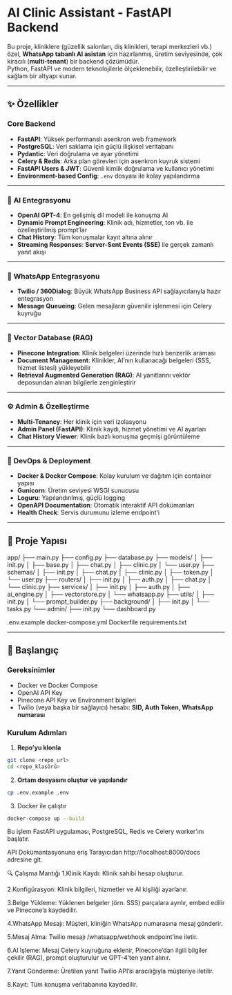 # AI Clinic Assistant - FastAPI Backend

Bu proje, kliniklere (güzellik salonları, diş klinikleri, terapi merkezleri vb.) özel, **WhatsApp tabanlı AI asistan** için hazırlanmış, üretim seviyesinde, çok kiracılı (**multi-tenant**) bir backend çözümüdür.  
Python, FastAPI ve modern teknolojilerle ölçeklenebilir, özelleştirilebilir ve sağlam bir altyapı sunar.

---

## ✨ Özellikler

### **Core Backend**
- **FastAPI**: Yüksek performanslı asenkron web framework
- **PostgreSQL**: Veri saklama için güçlü ilişkisel veritabanı
- **Pydantic**: Veri doğrulama ve ayar yönetimi
- **Celery & Redis**: Arka plan görevleri için asenkron kuyruk sistemi
- **FastAPI Users & JWT**: Güvenli kimlik doğrulama ve kullanıcı yönetimi
- **Environment-based Config**: `.env` dosyası ile kolay yapılandırma

---

### 🤖 **AI Entegrasyonu**
- **OpenAI GPT-4**: En gelişmiş dil modeli ile konuşma AI
- **Dynamic Prompt Engineering**: Klinik adı, hizmetler, ton vb. ile özelleştirilmiş prompt’lar
- **Chat History**: Tüm konuşmalar kayıt altına alınır
- **Streaming Responses**: **Server-Sent Events (SSE)** ile gerçek zamanlı yanıt akışı

---

### 💬 **WhatsApp Entegrasyonu**
- **Twilio / 360Dialog**: Büyük WhatsApp Business API sağlayıcılarıyla hazır entegrasyon
- **Message Queueing**: Gelen mesajların güvenilir işlenmesi için Celery kuyruğu

---

### 🧠 **Vector Database (RAG)**
- **Pinecone Integration**: Klinik belgeleri üzerinde hızlı benzerlik araması
- **Document Management**: Klinikler, AI’nın kullanacağı belgeleri (SSS, hizmet listesi) yükleyebilir
- **Retrieval Augmented Generation (RAG)**: AI yanıtlarını vektör deposundan alınan bilgilerle zenginleştirir

---

### ⚙️ **Admin & Özelleştirme**
- **Multi-Tenancy**: Her klinik için veri izolasyonu
- **Admin Panel (FastAPI)**: Klinik kaydı, hizmet yönetimi ve AI ayarları
- **Chat History Viewer**: Klinik bazlı konuşma geçmişi görüntüleme

---

### 🚀 **DevOps & Deployment**
- **Docker & Docker Compose**: Kolay kurulum ve dağıtım için container yapısı
- **Gunicorn**: Üretim seviyesi WSGI sunucusu
- **Loguru**: Yapılandırılmış, güçlü logging
- **OpenAPI Documentation**: Otomatik interaktif API dokümanları
- **Health Check**: Servis durumunu izleme endpoint’i

---

## 📂 Proje Yapısı

app/
├── main.py
├── config.py
├── database.py
├── models/
│ ├── init.py
│ ├── base.py
│ ├── chat.py
│ ├── clinic.py
│ └── user.py
├── schemas/
│ ├── init.py
│ ├── chat.py
│ ├── clinic.py
│ ├── token.py
│ └── user.py
├── routers/
│ ├── init.py
│ ├── auth.py
│ ├── chat.py
│ └── clinic.py
├── services/
│ ├── init.py
│ ├── auth.py
│ ├── ai_engine.py
│ ├── vectorstore.py
│ └── whatsapp.py
├── utils/
│ ├── init.py
│ └── prompt_builder.py
├── background/
│ ├── init.py
│ └── tasks.py
└── admin/
├── init.py
└── dashboard.py

.env.example
docker-compose.yml
Dockerfile
requirements.txt


---

## 🚀 Başlangıç

### **Gereksinimler**
- Docker ve Docker Compose
- OpenAI API Key
- Pinecone API Key ve Environment bilgileri
- Twilio (veya başka bir sağlayıcı) hesabı: **SID, Auth Token, WhatsApp numarası**

### **Kurulum Adımları**

1. **Repo’yu klonla**

```bash
git clone <repo_url>
cd <repo_klasörü>
```

2. **Ortam dosyasını oluştur ve yapılandır**
```bash
cp .env.example .env
```

3. Docker ile çalıştır

```bash
docker-compose up --build
```
Bu işlem FastAPI uygulaması, PostgreSQL, Redis ve Celery worker’ını başlatır.

API Dokümantasyonuna eriş
Tarayıcıdan http://localhost:8000/docs adresine git.

🔍 Çalışma Mantığı
1.Klinik Kaydı: Klinik sahibi hesap oluşturur.

2.Konfigürasyon: Klinik bilgileri, hizmetler ve AI kişiliği ayarlanır.

3.Belge Yükleme: Yüklenen belgeler (örn. SSS) parçalara ayrılır, embed edilir ve Pinecone’a kaydedilir.

4.WhatsApp Mesajı: Müşteri, kliniğin WhatsApp numarasına mesaj gönderir.

5.Mesaj Alma: Twilio mesajı /whatsapp/webhook endpoint’ine iletir.

6.AI İşleme: Mesaj Celery kuyruğuna eklenir, Pinecone’dan ilgili bilgiler çekilir (RAG), prompt oluşturulur ve GPT-4’ten yanıt alınır.

7.Yanıt Gönderme: Üretilen yanıt Twilio API’si aracılığıyla müşteriye iletilir.

8.Kayıt: Tüm konuşma veritabanına kaydedilir.

